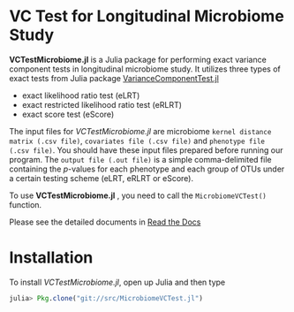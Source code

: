 # VC Test for Longitudinal Microbiome Study

**VCTestMicrobiome.jl** is a Julia package for performing exact variance component tests in longitudinal microbiome study. It utilizes three types of exact tests from Julia package [VarianceComponentTest.jl](https://github.com/Tao-Hu/VarianceComponentTest.jl/blob/master/README.md)

* exact likelihood ratio test (eLRT)
* exact restricted likelihood ratio test (eRLRT)
* exact score test (eScore)

The input files for _VCTestMicrobiome.jl_ are microbiome `kernel distance matrix (.csv file)`, `covariates file (.csv file)` and `phenotype file (.csv file)`. You should have these input files prepared before running our program. The `output file (.out file)` is a simple comma-delimited file containing the _p_-values for each phenotype and each group of OTUs under a certain testing scheme (eLRT, eRLRT or eScore).

To use **VCTestMicrobiome.jl** , you need to call the `MicrobiomeVCTest()` function.

Please see the detailed documents in [Read the Docs](http://127.0.0.1:8000) 

# Installation

To install _VCTestMicrobiome.jl_, open up Julia and then type

```julia
julia> Pkg.clone("git://src/MicrobiomeVCTest.jl")
```
